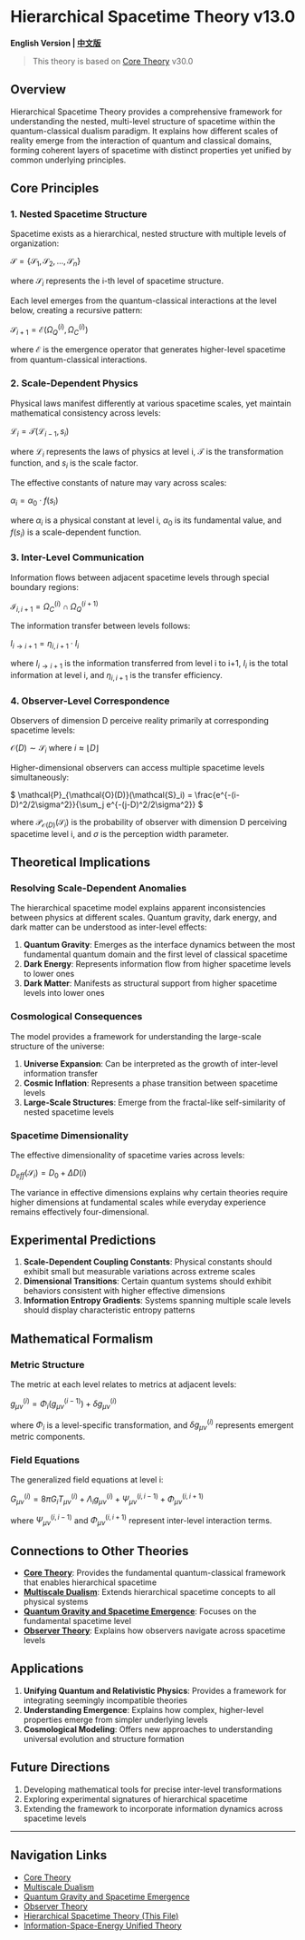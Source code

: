 # Hierarchical Spacetime Theory v13.0

**English Version | [中文版](formal_theory_hierarchical_spacetime.md)**

> This theory is based on [Core Theory](../core_en.md) v30.0

## Overview

Hierarchical Spacetime Theory provides a comprehensive framework for understanding the nested, multi-level structure of spacetime within the quantum-classical dualism paradigm. It explains how different scales of reality emerge from the interaction of quantum and classical domains, forming coherent layers of spacetime with distinct properties yet unified by common underlying principles.

## Core Principles

### 1. Nested Spacetime Structure

Spacetime exists as a hierarchical, nested structure with multiple levels of organization:

$`
\mathcal{S} = \{\mathcal{S}_1, \mathcal{S}_2, ..., \mathcal{S}_n\}
`$

where $`\mathcal{S}_i`$ represents the i-th level of spacetime structure.

Each level emerges from the quantum-classical interactions at the level below, creating a recursive pattern:

$`
\mathcal{S}_{i+1} = \mathcal{E}(\Omega_Q^{(i)}, \Omega_C^{(i)})
`$

where $`\mathcal{E}`$ is the emergence operator that generates higher-level spacetime from quantum-classical interactions.

### 2. Scale-Dependent Physics

Physical laws manifest differently at various spacetime scales, yet maintain mathematical consistency across levels:

$`
\mathcal{L}_i = \mathcal{T}(\mathcal{L}_{i-1}, s_i)
`$

where $`\mathcal{L}_i`$ represents the laws of physics at level i, $`\mathcal{T}`$ is the transformation function, and $`s_i`$ is the scale factor.

The effective constants of nature may vary across scales:

$`
\alpha_i = \alpha_0 \cdot f(s_i)
`$

where $`\alpha_i`$ is a physical constant at level i, $`\alpha_0`$ is its fundamental value, and $`f(s_i)`$ is a scale-dependent function.

### 3. Inter-Level Communication

Information flows between adjacent spacetime levels through special boundary regions:

$`
\mathcal{I}_{i,i+1} = \Omega_C^{(i)} \cap \Omega_Q^{(i+1)}
`$

The information transfer between levels follows:

$`
I_{i \rightarrow i+1} = \eta_{i,i+1} \cdot I_i
`$

where $`I_{i \rightarrow i+1}`$ is the information transferred from level i to i+1, $`I_i`$ is the total information at level i, and $`\eta_{i,i+1}`$ is the transfer efficiency.

### 4. Observer-Level Correspondence

Observers of dimension D perceive reality primarily at corresponding spacetime levels:

$`
\mathcal{O}(D) \sim \mathcal{S}_i \text{ where } i \approx \lfloor D \rfloor
`$

Higher-dimensional observers can access multiple spacetime levels simultaneously:

$`
\mathcal{P}_{\mathcal{O}(D)}(\mathcal{S}_i) = \frac{e^{-(i-D)^2/2\sigma^2}}{\sum_j e^{-(j-D)^2/2\sigma^2}}
`$

where $`\mathcal{P}_{\mathcal{O}(D)}(\mathcal{S}_i)`$ is the probability of observer with dimension D perceiving spacetime level i, and $`\sigma`$ is the perception width parameter.

## Theoretical Implications

### Resolving Scale-Dependent Anomalies

The hierarchical spacetime model explains apparent inconsistencies between physics at different scales. Quantum gravity, dark energy, and dark matter can be understood as inter-level effects:

1. **Quantum Gravity**: Emerges as the interface dynamics between the most fundamental quantum domain and the first level of classical spacetime
2. **Dark Energy**: Represents information flow from higher spacetime levels to lower ones
3. **Dark Matter**: Manifests as structural support from higher spacetime levels into lower ones

### Cosmological Consequences

The model provides a framework for understanding the large-scale structure of the universe:

1. **Universe Expansion**: Can be interpreted as the growth of inter-level information transfer
2. **Cosmic Inflation**: Represents a phase transition between spacetime levels
3. **Large-Scale Structures**: Emerge from the fractal-like self-similarity of nested spacetime levels

### Spacetime Dimensionality

The effective dimensionality of spacetime varies across levels:

$`
D_{eff}(\mathcal{S}_i) = D_0 + \Delta D(i)
`$

The variance in effective dimensions explains why certain theories require higher dimensions at fundamental scales while everyday experience remains effectively four-dimensional.

## Experimental Predictions

1. **Scale-Dependent Coupling Constants**: Physical constants should exhibit small but measurable variations across extreme scales
2. **Dimensional Transitions**: Certain quantum systems should exhibit behaviors consistent with higher effective dimensions
3. **Information Entropy Gradients**: Systems spanning multiple scale levels should display characteristic entropy patterns

## Mathematical Formalism

### Metric Structure

The metric at each level relates to metrics at adjacent levels:

$`
g_{\mu\nu}^{(i)} = \Phi_i(g_{\mu\nu}^{(i-1)}) + \delta g_{\mu\nu}^{(i)}
`$

where $`\Phi_i`$ is a level-specific transformation, and $`\delta g_{\mu\nu}^{(i)}`$ represents emergent metric components.

### Field Equations

The generalized field equations at level i:

$`
G_{\mu\nu}^{(i)} = 8\pi G_i T_{\mu\nu}^{(i)} + \Lambda_i g_{\mu\nu}^{(i)} + \Psi_{\mu\nu}^{(i,i-1)} + \Phi_{\mu\nu}^{(i,i+1)}
`$

where $`\Psi_{\mu\nu}^{(i,i-1)}`$ and $`\Phi_{\mu\nu}^{(i,i+1)}`$ represent inter-level interaction terms.

## Connections to Other Theories

- **[Core Theory](../core_en.md)**: Provides the fundamental quantum-classical framework that enables hierarchical spacetime
- **[Multiscale Dualism](formal_theory_multiscale_en.md)**: Extends hierarchical spacetime concepts to all physical systems
- **[Quantum Gravity and Spacetime Emergence](formal_theory_gravity_spacetime_en.md)**: Focuses on the fundamental spacetime level
- **[Observer Theory](formal_theory_observer_en.md)**: Explains how observers navigate across spacetime levels

## Applications

1. **Unifying Quantum and Relativistic Physics**: Provides a framework for integrating seemingly incompatible theories
2. **Understanding Emergence**: Explains how complex, higher-level properties emerge from simpler underlying levels
3. **Cosmological Modeling**: Offers new approaches to understanding universal evolution and structure formation

## Future Directions

1. Developing mathematical tools for precise inter-level transformations
2. Exploring experimental signatures of hierarchical spacetime
3. Extending the framework to incorporate information dynamics across spacetime levels

---

## Navigation Links

- [Core Theory](../core_en.md)
- [Multiscale Dualism](formal_theory_multiscale_en.md)
- [Quantum Gravity and Spacetime Emergence](formal_theory_gravity_spacetime_en.md)
- [Observer Theory](formal_theory_observer_en.md)
- [Hierarchical Spacetime Theory (This File)](formal_theory_hierarchical_spacetime_en.md)
- [Information-Space-Energy Unified Theory](formal_theory_unified_en.md)